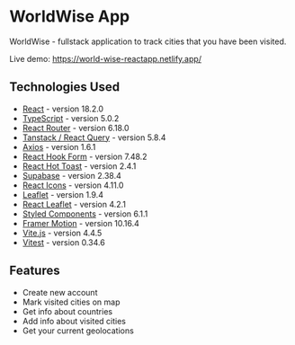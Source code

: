# WorldWise App

WorldWise - fullstack application to track cities that you have been visited.

Live demo: https://world-wise-reactapp.netlify.app/

## Technologies Used

- [React](https://react.dev/) - version 18.2.0
- [TypeScript](https://www.typescriptlang.org/) - version 5.0.2
- [React Router](https://reactrouter.com/en/main) - version 6.18.0
- [Tanstack / React Query](https://tanstack.com/) - version 5.8.4
- [Axios](https://axios-http.com/) - version 1.6.1
- [React Hook Form](https://react-hook-form.com) - version 7.48.2
- [React Hot Toast](https://react-hot-toast.com) - version 2.4.1
- [Supabase](https://supabase.com/) - version 2.38.4
- [React Icons](https://react-icons.github.io/react-icons/) - version 4.11.0
- [Leaflet](https://leafletjs.com/) - version 1.9.4
- [React Leaflet](https://react-leaflet.js.org/) - version 4.2.1
- [Styled Components](https://styled-components.com/) - version 6.1.1
- [Framer Motion](https://www.framer.com/motion/) - version 10.16.4
- [Vite.js](https://vitejs.dev/) - version 4.4.5
- [Vitest](https://vitest.dev) - version 0.34.6

## Features

- Create new account
- Mark visited cities on map
- Get info about countries
- Add info about visited cities
- Get your current geolocations

